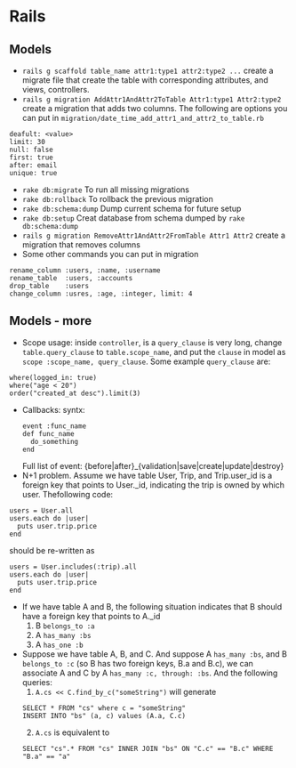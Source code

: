 # Rails

## Models
* ``rails g scaffold table_name attr1:type1 attr2:type2 ...``
create a migrate file that create the table with corresponding attributes, and views, controllers.
* ``rails g migration AddAttr1AndAttr2ToTable Attr1:type1 Attr2:type2``
create a migration that adds two columns. The following are options you can put in `migration/date_time_add_attr1_and_attr2_to_table.rb`

```
deafult: <value>
limit: 30
null: false
first: true
after: email
unique: true
```
* ``rake db:migrate``
To run all missing migrations
* ``rake db:rollback``
To rollback the previous migration
* ``rake db:schema:dump``
Dump current schema for future setup
* ``rake db:setup``
Creat database from schema dumped by ``rake db:schema:dump``
* ``rails g migration RemoveAttr1AndAttr2FromTable Attr1 Attr2``
create a migration that removes columns
* Some other commands you can put in migration
```
rename_column :users, :name, :username
rename_table  :users, :accounts
drop_table    :users
change_column :usres, :age, :integer, limit: 4
```

## Models - more
* Scope usage: inside `controller`, is a `query_clause` is very long,  change `table.query_clause` to `table.scope_name`, and put the `clause` in model as `scope :scope_name, query_clause`. Some example `query_clause` are:
```
where(logged_in: true)
where("age < 20")
order("created_at desc").limit(3)
```
* Callbacks: syntx: 
  ```
  event :func_name
  def func_name
    do_something
  end
  ```
  Full list of event: {before|after}_{validation|save|create|update|destroy}
* N+1 problem. Assume we have table User, Trip, and Trip.user_id is a foreign key that points to User._id, indicating the trip is owned by which user. Thefollowing code:
```
users = User.all
users.each do |user|
  puts user.trip.price
end
```
should be re-written as
```
users = User.includes(:trip).all
users.each do |user|
  puts user.trip.price
end
```
* If we have table A and B, the following situation indicates that B should have a foreign key that points to A._id
  1. B `belongs_to :a`
  2. A `has_many :bs`
  3. A `has_one :b`
* Suppose we have table A, B, and C. And suppose A `has_many :bs`, and B `belongs_to :c` (so B has two foreign keys, B.a and B.c), we can associate A and C by A `has_many :c, through: :bs`. And the following queries:
  1. `A.cs << C.find_by_c("someString")` will generate
  ```
  SELECT * FROM "cs" where c = "someString"
  INSERT INTO "bs" (a, c) values (A.a, C.c)
  ```
  2. `A.cs` is equivalent to
  ```
  SELECT "cs".* FROM "cs" INNER JOIN "bs" ON "C.c" == "B.c" WHERE "B.a" == "a"
  ```

